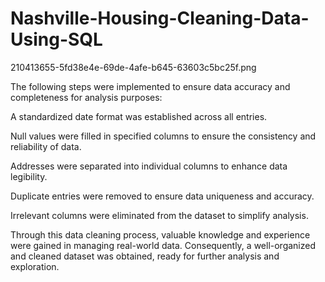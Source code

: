 # Nashville-Housing-Cleaning-Data-Using-SQL
210413655-5fd38e4e-69de-4afe-b645-63603c5bc25f.png


The following steps were implemented to ensure data accuracy and completeness for analysis purposes:

A standardized date format was established across all entries.

Null values were filled in specified columns to ensure the consistency and reliability of data.

Addresses were separated into individual columns to enhance data legibility.

Duplicate entries were removed to ensure data uniqueness and accuracy.

Irrelevant columns were eliminated from the dataset to simplify analysis.

Through this data cleaning process, valuable knowledge and experience were gained in managing real-world data. Consequently, a well-organized and cleaned dataset was obtained, ready for further analysis and exploration.
